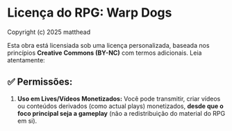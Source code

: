 # Licença do RPG: Warp Dogs
Copyright (c) 2025 matthead

Esta obra está licensiada sob uma licença personalizada, baseada nos princípios **Creative Commons (BY-NC)** com termos adicionais. Leia atentamente:

## ✅ **Permissões:**
1. **Uso em Lives/Vídeos Monetizados:**
   Você pode transmitir, criar vídeos ou conteúdos derivados (como actual plays) monetizados, **desde que o foco principal seja a gameplay** (não a redistribuição do material do RPG em si).


